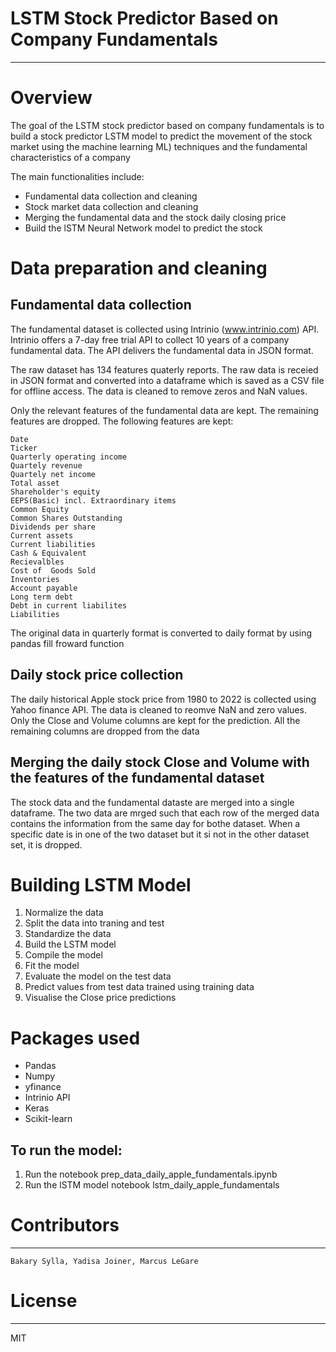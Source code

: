 # LSTM Stock Predictor Based on Company Fundamentals
---

# Overview
The goal of the LSTM stock predictor based on company fundamentals is to build a stock predictor LSTM model to predict the movement of the stock market using  the machine learning ML) techniques and the fundamental characteristics of a company

The main functionalities include:
- Fundamental data collection and cleaning
- Stock market data collection and cleaning
- Merging the fundamental data and the stock daily closing price
- Build the lSTM Neural Network model to predict the stock 

# Data preparation and cleaning
## Fundamental data collection
The fundamental dataset is collected using Intrinio (www.intrinio.com) API. Intrinio offers a 7-day free trial API to collect 10 years of a company fundamental data. The API delivers the fundamental data in JSON format.

The raw dataset has 134 features quaterly reports. The raw data is receied in JSON format and converted into a dataframe which is saved as a CSV file for offline access. The data is cleaned to remove zeros and NaN values.

Only the relevant features of the fundamental data are kept. The remaining features are dropped. The following features are kept:

    Date
    Ticker
    Quarterly operating income
    Quartely revenue
    Quartely net income
    Total asset
    Shareholder's equity
    EEPS(Basic) incl. Extraordinary items
    Common Equity
    Common Shares Outstanding
    Dividends per share
    Current assets
    Current liabilities
    Cash & Equivalent
    Recievalbles
    Cost of  Goods Sold
    Inventories
    Account payable
    Long term debt
    Debt in current liabilites
    Liabilities  
    
The original data in quarterly format is converted to daily format by using pandas fill froward function

## Daily stock price collection
The daily historical Apple stock price from 1980 to 2022 is collected using Yahoo finance API. The data is cleaned to reomve NaN and zero values. Only the Close and Volume columns are kept for the prediction. All the remaining columns are dropped from the data

## Merging the daily stock Close and Volume with the features of the fundamental dataset
The stock data and the fundamental dataste are merged into a single dataframe. The two data are mrged such that each row of the merged data contains the information from the same day for bothe dataset. When a specific date is in one of the two dataset but it si not in the other dataset set, it is dropped.

# Building LSTM Model
1. Normalize the data
2. Split the data into traning and test 
3. Standardize the data
4. Build the LSTM model
5. Compile the model
6. Fit the model
7. Evaluate the model on the test data
7. Predict values from test data trained using training data
8. Visualise the Close price predictions

# Packages used
- Pandas
- Numpy
- yfinance
- Intrinio API
- Keras
- Scikit-learn
	
## To run the model:
1. Run the notebook prep_data_daily_apple_fundamentals.ipynb
2. Run the lSTM model notebook lstm_daily_apple_fundamentals
# Contributors
---
	Bakary Sylla, Yadisa Joiner, Marcus LeGare

# License
---
MIT
